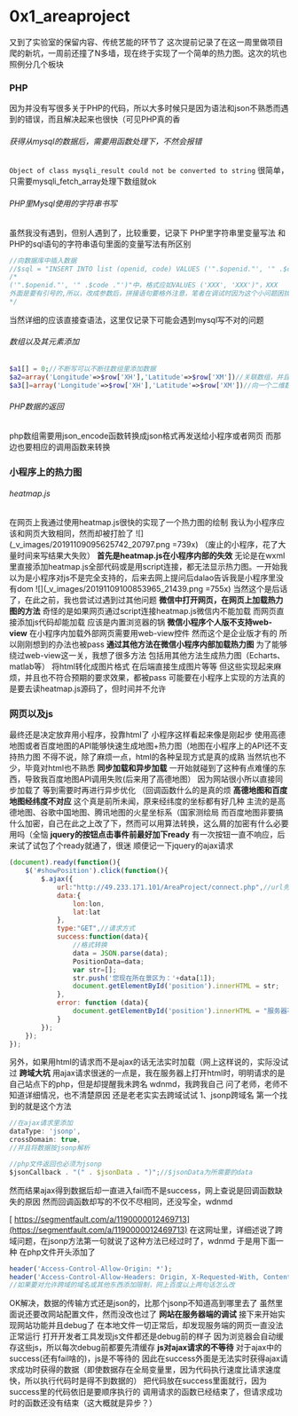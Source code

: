 # 0x1_areaproject
又到了实验室的保留内容、传统艺能的环节了
这次提前记录了在这一周里做项目爬的新坑，一周前还撞了N多墙，现在终于实现了一个简单的热力图。这次的坑也照例分几个板块
### PHP
因为并没有写很多关于PHP的代码，所以大多时候只是因为语法和json不熟悉而遇到的错误，而且解决起来也很快（可见PHP真的香
###### 获得从mysql的数据后，需要用函数处理下，不然会报错
`Object of class mysqli_result could not be converted to string`
很简单，只需要mysqli_fetch_array处理下数组就ok
###### PHP里Mysql使用的字符串书写
虽然我没有遇到，但别人遇到了，比较重要，记录下
PHP里字符串里变量写法 
和PHP的sql语句的字符串语句里面的变量写法有所区别
```php
//向数据库中插入数据
//$sql = "INSERT INTO list (openid, code) VALUES ('".$openid."', '" .$code ."')";
/*
('".$openid."', '" .$code ."')"中，格式应如VALUES ('XXX', 'XXX')"，XXX
外面是要有引号的,所以，改成参数后，拼接语句要格外注意，笔者在调试时因为这个小问题困扰了很久
*/
```
当然详细的应该直接查语法，这里仅记录下可能会遇到mysql写不对的问题
###### 数组以及其元素添加
```php
$a1[] = 0;//不断写可以不断往数组里添加数据
$a2=array('Longitude'=>$row['XH'],'Latitude'=>$row['XM'])//关联数组，并且初始化时就有了两个元素
$a3[]=array('Longitude'=>$row['XH'],'Latitude'=>$row['XM'])//向一个二维数组添加一个元素
```
###### PHP数据的返回
php数组需要用json_encode函数转换成json格式再发送给小程序或者网页
而那边也要相应的调用函数来转换
### 小程序上的热力图
###### heatmap.js
在网页上我通过使用heatmap.js很快的实现了一个热力图的绘制
我认为小程序应该和网页大致相同，然而却被打脸了
![](_v_images/20191109095625742_20797.png =739x)
（废止的小程序，花了大量时间来写结果大失败）
**首先是heatmap.js在小程序内部的失效**
无论是在wxml里直接添加heatmap.js全部代码或是用script连接，都无法显示热力图。一开始我以为是小程序对js不是完全支持的，后来去网上提问后dalao告诉我是小程序里没有dom
![](_v_images/20191109100853965_21439.png =755x)
当然这个是后话了，在此之前，我也尝试过遇到过其他问题
**微信中打开网页，在网页上加载热力图的方法**
奇怪的是如果网页通过script连接heatmap.js微信内不能加载
而网页直接添加js代码却能加载
应该是内置浏览器的锅
**微信小程序个人版不支持web-view**
在小程序内加载外部网页需要用web-view控件
然而这个是企业版才有的
所以刚刚想到的办法也被pass
**通过其他方法在微信小程序内部加载热力图**
为了能够绕过web-view这一关，我想了很多方法
包括用其他方法生成热力图（Echarts、matlab等）
将html转化成图片格式
在后端直接生成图片等等
但这些实现起来麻烦，并且也不符合预期的要求效果，都被pass
可能要在小程序上实现的方法真的是要去读heatmap.js源码了，但时间并不允许
### 网页以及js
最终还是决定放弃用小程序，投靠html了
小程序这样看起来像是刚起步
使用高德地图或者百度地图的API能够快速生成地图+热力图（地图在小程序上的API还不支持热力图
不得不说，除了麻烦一点，html的各种呈现方式是真的成熟
当然坑也不少，毕竟对html也不熟悉
**同步加载和异步加载**
一开始就碰到了这种有点难懂的东西，导致我百度地图API调用失败(后来用了高德地图）
因为网站很小所以直接同步加载了
等到需要时再进行异步优化
（回调函数什么的是真的烦
**高德地图和百度地图经纬度不对应**
这个真是前所未闻，原来经纬度的坐标都有好几种
主流的是高德地图、谷歌中国地图、腾讯地图的火星坐标系（国家测绘局
而百度地图非要搞什么加密，自己在此之上改了下，然而可以用算法转换，这么屑的加密有什么必要用吗（全恼
**jquery的按钮点击事件前最好加下ready**
有一次按钮一直不响应，后来试了试包了个ready就通了，很迷
顺便记一下jquery的ajax请求
```js
(document).ready(function(){
	$('#showPosition').click(function(){
		$.ajax({
			url:"http://49.233.171.101/AreaProject/connect.php",//url务必写全，尤其是前面的http://
			data:{
				lon:lon,
				lat:lat
			},
			type:"GET",//请求方式
			success:function(data){
				//格式转换
				data = JSON.parse(data);
				PositionData=data;
				var str=[];
				str.push('您现在所在景区为：'+data[1]);
				document.getElementById('position').innerHTML = str;
			},
			error: function (data){
				document.getElementById('position').innerHTML = "服务器不在状态QAQ";
        	}
		});
	});
});
```
另外，如果用html的请求而不是ajax的话无法实时加载（网上这样说的，实际没试过
**跨域大坑**
用ajax请求很迷的一点是，我在服务器上打开html时，明明请求的是自己站点下的php，但是却提醒我未跨名
wdnmd，我跨我自己
问了老师，老师不知道详细情况，也不清楚原因
还是老老实实去跨域试试
1、jsonp跨域名
第一个找到的就是这个方法
```js
//在ajax请求里添加
dataType: 'jsonp',  
crossDomain: true,
//并且将数据按jsonp解析

//php文件返回也必须为jsonp
$jsonCallback . "(" . $jsonData . ")";//$jsonData为所需要的data
```
然而结果ajax得到数据后却一直进入fail而不是success，网上查说是回调函数缺失的原因
然而回调函数却写的不仅不尽相同，还没写全，wdnmd

[
https://segmentfault.com/a/1190000012469713](https://segmentfault.com/a/1190000012469713)
在这网址里，详细述说了跨域问题，在jsonp方法第一句就说了这种方法已经过时了，wdnmd
于是用下面一种
在php文件开头添加了
```php
header('Access-Control-Allow-Origin: *');
header('Access-Control-Allow-Headers: Origin, X-Requested-With, Content-Type, Accept');
//如果要对允许跨域的域名或其他东西添加限制，网上百度以上两句话怎么改
```
OK解决，数据的传输方式还是json的，比那个jsonp不知道高到哪里去了
虽然里面说还要改网站配置文件，然而没改也过了
**网站在服务器端的调试**
接下来开始实现网站功能并且debug了
在本地文件一切正常后，却发现服务端的网页一直没法正常运行
打开开发者工具发现js文件都还是debug前的样子
因为浏览器会自动缓存这些js，所以每次debug前都要先清缓存
**js对ajax请求的不等待**
对于ajax中的success(还有fail啥的)，js是不等待的
因此在success外面是无法实时获得ajax请求成功时获得的数据（即使数据存在全局变量里，因为代码执行速度比请求速度快，所以执行代码时是得不到数据的）
把代码放在success里面就行，因为success里的代码依旧是要顺序执行的
调用请求的函数已经结束了，但请求成功时的函数还没有结束（这大概就是异步？）
